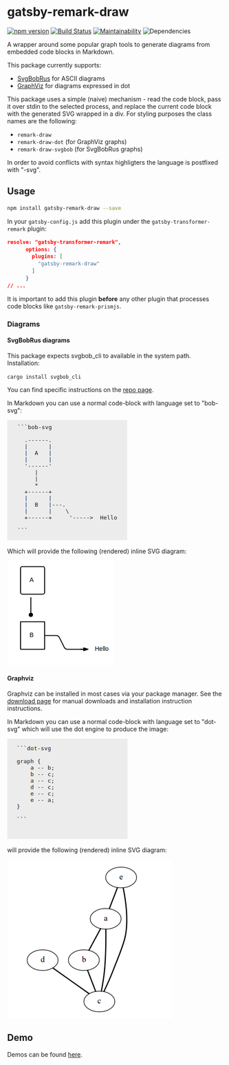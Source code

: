# gatsby-remark-draw

[![npm version](https://badge.fury.io/js/gatsby-remark-draw.svg)](https://badge.fury.io/js/gatsby-remark-draw) [![Build Status](https://travis-ci.org/rhanekom/gatsby-remark-draw.svg?branch=master)](https://travis-ci.org/rhanekom/gatsby-remark-draw) [![Maintainability](https://api.codeclimate.com/v1/badges/2e9b9d150896cc215080/maintainability)](https://codeclimate.com/github/rhanekom/gatsby-remark-draw/maintainability) ![Dependencies](https://david-dm.org/rhanekom/gatsby-remark-draw.svg)

A wrapper around some popular graph tools to generate diagrams from embedded code blocks in Markdown.

This package currently supports:

-   [SvgBobRus][bobrus] for ASCII diagrams
-   [GraphViz][graphviz] for diagrams expressed in dot

This package uses a simple (naive) mechanism - read the code block, pass it over stdin to the selected process, and replace the current code block with the generated SVG wrapped in a div.  For styling purposes the class names are the following:

-   `remark-draw`
-   `remark-draw-dot` (for GraphViz graphs)
-   `remark-draw-svgbob` (for SvgBobRus graphs)

In order to avoid conflicts with syntax highligters the language is postfixed with "-svg".

## Usage

```bash
npm install gatsby-remark-draw --save
```

In your `gatsby-config.js` add this plugin under the `gatsby-transformer-remark` plugin:

```json
resolve: "gatsby-transformer-remark",
      options: {
        plugins: [
          "gatsby-remark-draw"
        ]
      }
// ...
```

It is important to add this plugin **before** any other plugin that processes code blocks like `gatsby-remark-prismjs`.

### Diagrams

#### SvgBobRus diagrams

This package expects svgbob_cli to available in the system path.  Installation:

`cargo install svgbob_cli`

You can find specific instructions on the [repo page][bobrus].

In Markdown you can use a normal code-block with language set to "bob-svg":

![Bob markup](bob-markup.png)

Which will provide the following (rendered) inline SVG diagram:

![Bob diagram](bobrus.png)

#### Graphviz

Graphviz can be installed in most cases via your package manager.  See the [download page][graphviz-download] for manual downloads and installation instruction instructions.

In Markdown you can use a normal code-block with language set to "dot-svg" which will use the dot engine to produce the image:

![Graphviz markup](graphviz-markup.png)

will provide the following (rendered) inline SVG diagram:

![Graphviz output](graphviz.png)

## Demo

Demos can be found [here](https://rhanekom.github.io/gatsby-remark-draw-demo/).

[bobrus]: https://github.com/ivanceras/svgbobrus

[graphviz]: https://www.graphviz.org/

[graphviz-download]: https://www.graphviz.org/download/
